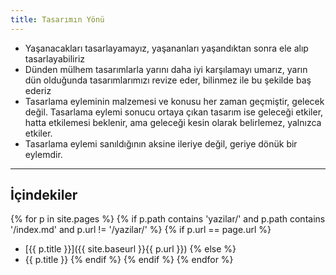 ```yaml
---
title: Tasarımın Yönü
---
```


- Yaşanacakları tasarlayamayız, yaşananları yaşandıktan sonra ele alıp
  tasarlayabiliriz
- Dünden mülhem tasarımlarla yarını daha iyi karşılamayı umarız, yarın dün
  olduğunda tasarımlarımızı revize eder, bilinmez ile bu şekilde baş ederiz
- Tasarlama eyleminin malzemesi ve konusu her zaman geçmiştir, gelecek
  değil. Tasarlama eylemi sonucu ortaya çıkan tasarım ise geleceği
  etkiler, hatta etkilemesi beklenir, ama geleceği kesin olarak belirlemez,
  yalnızca etkiler.
- Tasarlama eylemi sanıldığının aksine ileriye değil, geriye dönük bir
  eylemdir.

---

## İçindekiler

{% for p in site.pages %}
  {% if p.path contains 'yazilar/' and p.path contains '/index.md' and p.url != '/yazilar/' %}
    {% if p.url == page.url %}
- [{{ p.title }}]({{ site.baseurl }}{{ p.url }})
    {% else %}
- {{ p.title }}
    {% endif %}
  {% endif %}
{% endfor %}
